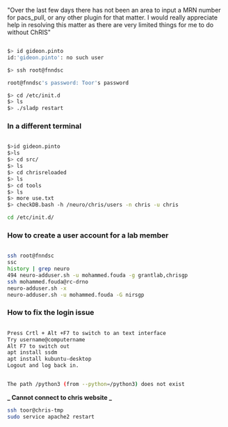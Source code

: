 "Over the last few days there has not been an area to input a MRN number for pacs_pull, or any other plugin for that matter. I would really appreciate help in resolving this matter as there are very limited things for me to do without ChRIS"

```bash

$> id gideon.pinto
id:'gideon.pinto': no such user

$> ssh root@fnndsc

root@fnndsc's password: Toor's password

$> cd /etc/init.d
$> ls
$> ./sladp restart


```

### In a different terminal

```bash

$>id gideon.pinto
$>ls
$> cd src/
$> ls
$> cd chrisreloaded
$> ls
$> cd tools
$> ls
$> more use.txt
$> checkDB.bash -h /neuro/chris/users -n chris -u chris

```

```bash
cd /etc/init.d/
```

### How to create a user account for a lab member

```bash

ssh root@fnndsc
ssc
history | grep neuro
494 neuro-adduser.sh -u mohammed.fouda -g grantlab,chrisgp
ssh mohammed.fouda@rc-drno
neuro-adduser.sh -x
neuro-adduser.sh -u mohammed.fouda -G nirsgp


```

### How to fix the login issue

```bash

Press Crtl + Alt +F7 to switch to an text interface
Try username@computername
Alt F7 to switch out
apt install ssdm
apt install kubuntu-desktop
Logout and log back in.

```

```bash

The path /python3 (from --python=/python3) does not exist
```

**_ Cannot connect to chris website _**

```bash
ssh toor@chris-tmp
sudo service apache2 restart
```
